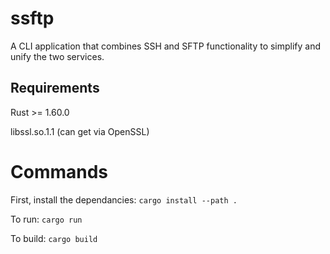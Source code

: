 # ssftp
A CLI application that combines SSH and SFTP functionality to simplify and unify the two services.

## Requirements
Rust >= 1.60.0

libssl.so.1.1 (can get via OpenSSL)


# Commands
First, install the dependancies: `cargo install --path .`

To run: `cargo run`

To build: `cargo build`
